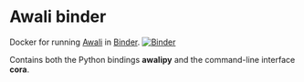 # Awali binder

Docker for running [Awali] in [Binder]. [![Binder](https://mybinder.org/badge_logo.svg)](https://mybinder.org/v2/gh/xblahoud/awalipy-binder/HEAD?urlpath=lab)

Contains both the Python bindings **awalipy** and the command-line interface **cora**.

[Awali]: http://vaucanson-project.org/Awali/
[Binder]: https://mybinder.org/
